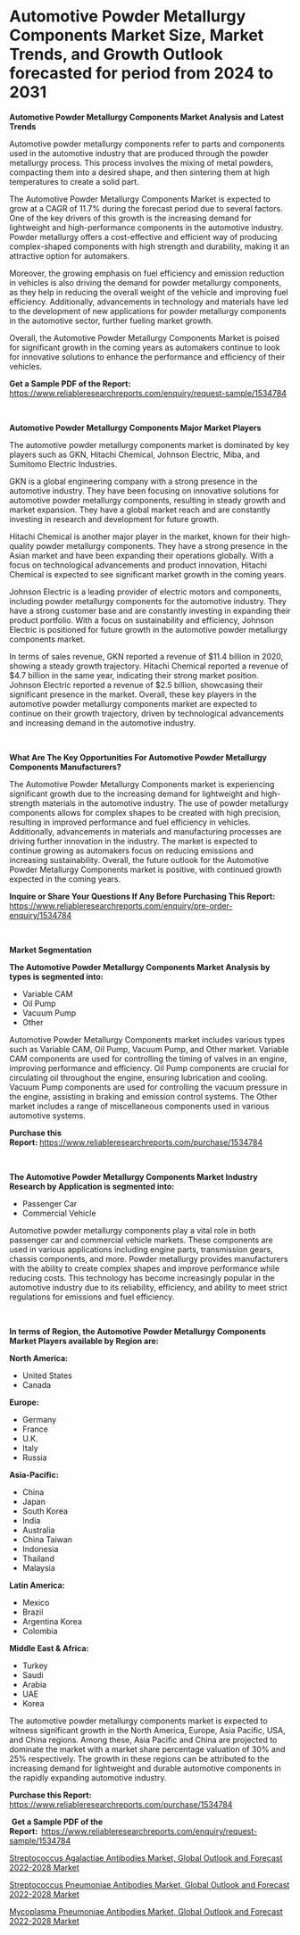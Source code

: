 <p><h1>Automotive Powder Metallurgy Components Market Size, Market Trends, and Growth Outlook forecasted for period from 2024 to 2031</h1></p><p><strong>Automotive Powder Metallurgy Components Market Analysis and Latest Trends</strong></p>
<p><p>Automotive powder metallurgy components refer to parts and components used in the automotive industry that are produced through the powder metallurgy process. This process involves the mixing of metal powders, compacting them into a desired shape, and then sintering them at high temperatures to create a solid part. </p><p>The Automotive Powder Metallurgy Components Market is expected to grow at a CAGR of 11.7% during the forecast period due to several factors. One of the key drivers of this growth is the increasing demand for lightweight and high-performance components in the automotive industry. Powder metallurgy offers a cost-effective and efficient way of producing complex-shaped components with high strength and durability, making it an attractive option for automakers.</p><p>Moreover, the growing emphasis on fuel efficiency and emission reduction in vehicles is also driving the demand for powder metallurgy components, as they help in reducing the overall weight of the vehicle and improving fuel efficiency. Additionally, advancements in technology and materials have led to the development of new applications for powder metallurgy components in the automotive sector, further fueling market growth.</p><p>Overall, the Automotive Powder Metallurgy Components Market is poised for significant growth in the coming years as automakers continue to look for innovative solutions to enhance the performance and efficiency of their vehicles.</p></p>
<p><strong>Get a Sample PDF of the Report:&nbsp;</strong> <a href="https://www.reliableresearchreports.com/enquiry/request-sample/1534784">https://www.reliableresearchreports.com/enquiry/request-sample/1534784</a></p>
<p>&nbsp;</p>
<p><strong>Automotive Powder Metallurgy Components Major Market Players</strong></p>
<p><p>The automotive powder metallurgy components market is dominated by key players such as GKN, Hitachi Chemical, Johnson Electric, Miba, and Sumitomo Electric Industries. </p><p>GKN is a global engineering company with a strong presence in the automotive industry. They have been focusing on innovative solutions for automotive powder metallurgy components, resulting in steady growth and market expansion. They have a global market reach and are constantly investing in research and development for future growth.</p><p>Hitachi Chemical is another major player in the market, known for their high-quality powder metallurgy components. They have a strong presence in the Asian market and have been expanding their operations globally. With a focus on technological advancements and product innovation, Hitachi Chemical is expected to see significant market growth in the coming years.</p><p>Johnson Electric is a leading provider of electric motors and components, including powder metallurgy components for the automotive industry. They have a strong customer base and are constantly investing in expanding their product portfolio. With a focus on sustainability and efficiency, Johnson Electric is positioned for future growth in the automotive powder metallurgy components market.</p><p>In terms of sales revenue, GKN reported a revenue of $11.4 billion in 2020, showing a steady growth trajectory. Hitachi Chemical reported a revenue of $4.7 billion in the same year, indicating their strong market position. Johnson Electric reported a revenue of $2.5 billion, showcasing their significant presence in the market. Overall, these key players in the automotive powder metallurgy components market are expected to continue on their growth trajectory, driven by technological advancements and increasing demand in the automotive industry.</p></p>
<p>&nbsp;</p>
<p><strong>What Are The Key Opportunities For Automotive Powder Metallurgy Components Manufacturers?</strong></p>
<p><p>The Automotive Powder Metallurgy Components market is experiencing significant growth due to the increasing demand for lightweight and high-strength materials in the automotive industry. The use of powder metallurgy components allows for complex shapes to be created with high precision, resulting in improved performance and fuel efficiency in vehicles. Additionally, advancements in materials and manufacturing processes are driving further innovation in the industry. The market is expected to continue growing as automakers focus on reducing emissions and increasing sustainability. Overall, the future outlook for the Automotive Powder Metallurgy Components market is positive, with continued growth expected in the coming years.</p></p>
<p><strong>Inquire or Share Your Questions If Any Before Purchasing This Report:</strong> <a href="https://www.reliableresearchreports.com/enquiry/pre-order-enquiry/1534784">https://www.reliableresearchreports.com/enquiry/pre-order-enquiry/1534784</a></p>
<p>&nbsp;</p>
<p><strong>Market Segmentation</strong></p>
<p><strong>The Automotive Powder Metallurgy Components Market Analysis by types is segmented into:</strong></p>
<p><ul><li>Variable CAM</li><li>Oil Pump</li><li>Vacuum Pump</li><li>Other</li></ul></p>
<p><p>Automotive Powder Metallurgy Components market includes various types such as Variable CAM, Oil Pump, Vacuum Pump, and Other market. Variable CAM components are used for controlling the timing of valves in an engine, improving performance and efficiency. Oil Pump components are crucial for circulating oil throughout the engine, ensuring lubrication and cooling. Vacuum Pump components are used for controlling the vacuum pressure in the engine, assisting in braking and emission control systems. The Other market includes a range of miscellaneous components used in various automotive systems.</p></p>
<p><strong>Purchase this Report:&nbsp;</strong><a href="https://www.reliableresearchreports.com/purchase/1534784">https://www.reliableresearchreports.com/purchase/1534784</a></p>
<p>&nbsp;</p>
<p><strong>The Automotive Powder Metallurgy Components Market Industry Research by Application is segmented into:</strong></p>
<p><ul><li>Passenger Car</li><li>Commercial Vehicle</li></ul></p>
<p><p>Automotive powder metallurgy components play a vital role in both passenger car and commercial vehicle markets. These components are used in various applications including engine parts, transmission gears, chassis components, and more. Powder metallurgy provides manufacturers with the ability to create complex shapes and improve performance while reducing costs. This technology has become increasingly popular in the automotive industry due to its reliability, efficiency, and ability to meet strict regulations for emissions and fuel efficiency.</p></p>
<p>&nbsp;</p>
<p><strong>In terms of Region, the Automotive Powder Metallurgy Components Market Players available by Region are:</strong></p>
<p>
    <p> <strong> North America: </strong>
        <ul>
            <li>United States</li>
            <li>Canada</li>
        </ul>
        </p> 
    <p> <strong> Europe: </strong>
        <ul>
            <li>Germany</li>
            <li>France</li>
            <li>U.K.</li>
            <li>Italy</li>
            <li>Russia</li>
        </ul>
        </p> 
    <p> <strong> Asia-Pacific: </strong>
        <ul>
            <li>China</li>
            <li>Japan</li>
            <li>South Korea</li>
            <li>India</li>
            <li>Australia</li>
            <li>China Taiwan</li>
            <li>Indonesia</li>
            <li>Thailand</li>
            <li>Malaysia</li>
        </ul>
        </p> 
    <p> <strong> Latin America: </strong>
        <ul>
            <li>Mexico</li>
            <li>Brazil</li>
            <li>Argentina Korea</li>
            <li>Colombia</li>
        </ul>
        </p> 
    <p> <strong> Middle East & Africa: </strong>
        <ul>
            <li>Turkey</li>
            <li>Saudi</li>
            <li>Arabia</li>
            <li>UAE</li>
            <li>Korea</li>
        </ul>
    </p>
    </p>
<p><p>The automotive powder metallurgy components market is expected to witness significant growth in the North America, Europe, Asia Pacific, USA, and China regions. Among these, Asia Pacific and China are projected to dominate the market with a market share percentage valuation of 30% and 25% respectively. The growth in these regions can be attributed to the increasing demand for lightweight and durable automotive components in the rapidly expanding automotive industry.</p></p>
<p><strong>Purchase this Report: </strong><a href="https://www.reliableresearchreports.com/purchase/1534784">https://www.reliableresearchreports.com/purchase/1534784</a></p>
<p>&nbsp;<strong>Get a Sample PDF of the Report:&nbsp;&nbsp;</strong><a href="https://www.reliableresearchreports.com/enquiry/request-sample/1534784">https://www.reliableresearchreports.com/enquiry/request-sample/1534784</a></p>
<p><strong></strong></p>
<p><p><a href="https://view.publitas.com/reportprime-1/streptococcus-agalactiae-antibodies-market-global-outlook-and-forecast-2022-2028-market-size-growth-and-forecast-from-2023-2030/">Streptococcus Agalactiae Antibodies Market, Global Outlook and Forecast 2022-2028 Market</a></p><p><a href="https://view.publitas.com/reportprime-1/streptococcus-pneumoniae-antibodies-market-global-outlook-and-forecast-2022-2028-market-size-growth-and-forecast-from-2023-2030/">Streptococcus Pneumoniae Antibodies Market, Global Outlook and Forecast 2022-2028 Market</a></p><p><a href="https://view.publitas.com/reportprime-1/mycoplasma-pneumoniae-antibodies-market-global-outlook-and-forecast-2022-2028-market-share-market-new-trends-analysis-report-by-type-by-application-by-end-use-by-region-and-segment-forecasts-2023-2030/">Mycoplasma Pneumoniae Antibodies Market, Global Outlook and Forecast 2022-2028 Market</a></p></p>